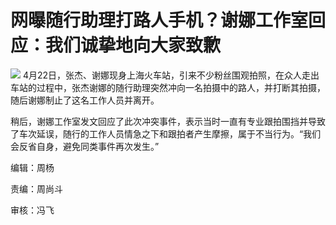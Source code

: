 # 网曝随行助理打路人手机？谢娜工作室回应：我们诚挚地向大家致歉

![](https://inews.gtimg.com/om_bt/OrL57g9JrmRd3yXIWkBgsNTnKrsbEOi2wG4sprSBW0nVEAA/1000)
4月22日，张杰、谢娜现身上海火车站，引来不少粉丝围观拍照，在众人走出车站的过程中，张杰谢娜的随行助理突然冲向一名拍摄中的路人，并打断其拍摄，随后谢娜制止了这名工作人员并离开。

稍后，谢娜工作室发文回应了此次冲突事件，表示当时一直有专业跟拍围挡并导致了车次延误，随行的工作人员情急之下和跟拍者产生摩擦，属于不当行为。“我们会反省自身，避免同类事件再次发生。”

编辑：周杨

责编：周尚斗

审核：冯飞

